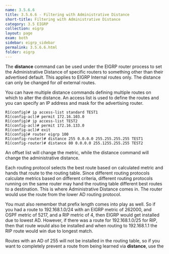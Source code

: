 ```yaml
---
name: 3.5.6.6
title: 3.5.6.6 - Filtering with Administrative Distance
short-title: Filtering with Administrative Distance
category: 3.5 EIGRP
collection: eigrp
layout: page
exam: both
sidebar: eigrp_sidebar
permalink: 3.5.6.6.html
folder: eigrp
---
```

The **distance** command can be used under the EIGRP router process to set the Administrative Distance of specific routers to something other than their advertised default. This applies to EIGRP Internal routes only. The distance can only be changed for *all* external routes.

You can have multiple distance commands defining multiple routes on which to alter the distance. An access list is used to define the routes and you can specify an IP address and mask for the advertising router.
```
R1(config)# ip access-list standard TEST1
R1(config-acl)# permit 172.16.103.0
R1(config)# ip access-list TEST2
R1(config-acl)# permit 172.16.133.0
R1(config-acl)# exit
R1(config)# router eigrp 100
R1(config-router)# distance 255 0.0.0.0 255.255.255.255 TEST1
R1(config-router)# distance 80 0.0.0.0 255.1255.255.255 TEST2
```

An offset list will change the metric, while the distance command will change the administrative distance.

Each routing protocol selects the best route based on calculated metric and hands that route to the routing table. Since different routing protocols calculate metrics based on different criteria, different routing protocols running on the same router may hand the routing table different best routes to a destination. This is where Administrative Distance comes in. The router would use the route from the lower AD routing protocol.

You must also remember that prefix length comes into play as well. So if you had a route to 192.168.1.0/24 with an EIGRP metric of 262000, and OSPF metric of 5217, and a RIP metric of 4, then EIGRP would get installed due to lowest AD. However, if there was a route for 192.168.1.0/25 for RIP, then that route would also be installed and when routing to 192.168.1.1 the RIP route would win due to longest match.

Routes with an AD of 255 will not be installed in the routing table, so if you want to completely prevent a route from being learned via **distance**, use the
